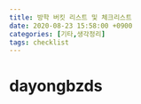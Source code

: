 ```yaml
---
title: 방학 버킷 리스트 및 체크리스트
date: 2020-08-23 15:58:00 +0900
categories: [기타,생각정리]
tags: checklist
---
```


# dayongbzds